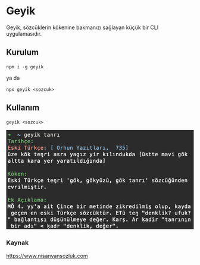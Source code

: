# Geyik

Geyik, sözcüklerin kökenine bakmanızı sağlayan küçük bir CLI uygulamasıdır.

## Kurulum

```
npm i -g geyik
```

ya da

```
npx geyik <sozcuk>
```

## Kullanım

```
geyik <sozcuk>
```

![Example](example.png)

### Kaynak

https://www.nisanyansozluk.com
